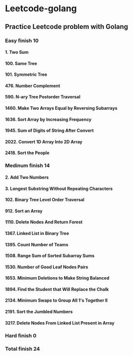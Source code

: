 # Leetcode-golang

## Practice Leetcode problem with Golang

### Easy finish 10
#### 1. Two Sum
#### 100. Same Tree
#### 101. Symmetric Tree
#### 476. Number Complement
#### 590. N-ary Tree Postorder Traversal
#### 1460. Make Two Arrays Equal by Reversing Subarrays
#### 1636. Sort Array by Increasing Frequency
#### 1945. Sum of Digits of String After Convert
#### 2022. Convert 1D Array Into 2D Array
#### 2418. Sort the People


### Medinum finish 14
#### 2. Add Two Numbers
#### 3. Longest Substring Without Repeating Characters
#### 102. Binary Tree Level Order Traversal
#### 912. Sort an Array
#### 1110. Delete Nodes And Return Forest
#### 1367. Linked List in Binary Tree
#### 1395. Count Number of Teams
#### 1508. Range Sum of Sorted Subarray Sums
#### 1530. Number of Good Leaf Nodes Pairs
#### 1653. Minimum Deletions to Make String Balanced
#### 1894. Find the Student that Will Replace the Chalk
#### 2134. Minimum Swaps to Group All 1's Together II
#### 2191. Sort the Jumbled Numbers
#### 3217. Delete Nodes From Linked List Present in Array

### Hard finish 0


### Total finish 24

